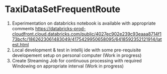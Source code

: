 # TaxiDataSetFrequentRoute

1) Experimentation on databricks notebook is available with appropriate comments
https://databricks-prod-cloudfront.cloud.databricks.com/public/4027ec902e239c93eaaa8714f173bcfc/1862623061483049/4175429950658095/6418592352121914/latest.html
2) Local development & test in intellij ide with some pre-requisite developement setup on personal computer (Work in progress)
3) Create Streaming Job for continuous processing with required Windowing on appropriate interval (Work in progress)

